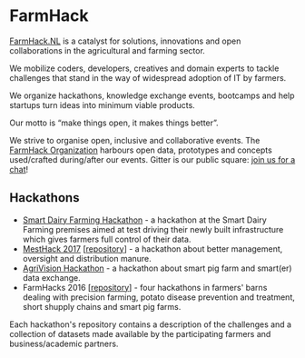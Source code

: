 # FarmHack

[FarmHack.NL](http://www.farmhack.nl/en/) is a catalyst for solutions, innovations and open collaborations in the agricultural and farming sector.

We mobilize coders, developers, creatives and domain experts to tackle challenges that stand in the way of widespread adoption of IT by farmers.

We organize hackathons, knowledge exchange events, bootcamps and help startups turn ideas into minimum viable products. 

Our motto is “make things open, it makes things better”. 

We strive to organise open, inclusive and collaborative events. The [FarmHack Organization](https://github.com/FarmHackNL) harbours open data, prototypes and concepts used/crafted during/after our events. Gitter is our public square: [join us for a chat](https://gitter.im/FarmHackNL/FarmHack)!

## Hackathons

- [Smart Dairy Farming Hackathon](http://www.farmhack.nl/activiteiten/smart-dairy-farming-hackathon/) - a hackathon at the Smart Dairy Farming premises aimed at test driving their newly built infrastructure which gives farmers full control of their data. 
- [MestHack 2017](http://www.farmhack.nl/resultaten-mesthack/) [[repository](https://github.com/FarmHackNL/MestHack-2017)] - a hackathon about better management, oversight and distribution manure. 
- [AgriVision Hackathon](http://www.farmhack.nl/agrivision-hack-smart-sharing-data/) - a hackathon about smart pig farm and smart(er) data exchange. 
- FarmHacks 2016 [[repository](https://github.com/FarmHackNL/FarmHack-2016)] - four hackathons in farmers' barns dealing with precision farming, potato disease prevention and treatment, short shupply chains and smart pig farms. 

Each hackathon's repository contains a description of the challenges and a collection of datasets made available by the participating farmers and business/academic partners.